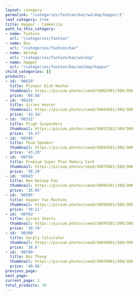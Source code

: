 ```yaml
---
layout: category
permalink: "/categories/fashion/baz/waldop/happor/1"
leaf_category: true
title: Happor - Commercia
path_to_this_category:
- name: Fashion
  url: "/categories/fashion"
- name: Baz
  url: "/categories/fashion/baz"
- name: Waldop
  url: "/categories/fashion/baz/waldop"
- name: Happor
  url: "/categories/fashion/baz/waldop/happor"
child_categories: []
products:
- id: '00629'
  title: Platpor Dish Washer
  thumbnail: https://picsum.photos/seed/S0062901/300/300
  price: '60.68'
- id: '00426'
  title: Girzes Heater
  thumbnail: https://picsum.photos/seed/S0042601/300/300
  price: '43.34'
- id: '00332'
  title: Plugh Suspenders
  thumbnail: https://picsum.photos/seed/S0033202/300/300
  price: '34.47'
- id: '00345'
  title: Thud Speaker
  thumbnail: https://picsum.photos/seed/S0034501/300/300
  price: '43.29'
- id: '00756'
  title: Premium Super Ploo Memory Card
  thumbnail: https://picsum.photos/seed/S0075601/300/300
  price: '38.29'
- id: '00943'
  title: New Waldop Fan
  thumbnail: https://picsum.photos/seed/S0094301/300/300
  price: '35.05'
- id: '00505'
  title: Happor Fax Machine
  thumbnail: https://picsum.photos/seed/S0050501/300/300
  price: '39.11'
- id: '00763'
  title: Girzes Shorts
  thumbnail: https://picsum.photos/seed/S0076301/300/300
  price: '30.78'
- id: '00300'
  title: Garply Calculator
  thumbnail: https://picsum.photos/seed/S0030001/300/300
  price: '38.6'
- id: '00789'
  title: Baz Thong
  thumbnail: https://picsum.photos/seed/S0078901/300/300
  price: '40.66'
previous_page: 
next_page: 
current_page: 1
total_products: 10
---
```

